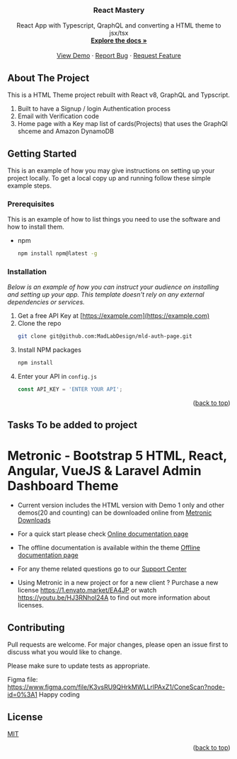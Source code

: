 
<a name="readme-top"></a>


<!-- PROJECT LOGO -->
<br />
<div align="center">
 
  <h3 align="center">React Mastery</h3>

  <p align="center">
    React App with Typescript, QraphQL and converting a HTML theme to jsx/tsx
    <br />
    <a href="/"><strong>Explore the docs »</strong></a>
    <br />
    <br />
    <a href="/">View Demo</a>
    ·
    <a href="/">Report Bug</a>
    ·
    <a href="/">Request Feature</a>
  </p>
</div>


<!-- ABOUT THE PROJECT -->
## About The Project
This is a HTML Theme project rebuilt with React v8, GraphQL and Typscript. 
1. Built to have a Signup / login Authentication process
2. Email with Verification code 
3. Home page with a Key map list of cards(Projects) that uses the GraphQl shceme and Amazon DynamoDB

<!-- GETTING STARTED -->
## Getting Started

This is an example of how you may give instructions on setting up your project locally.
To get a local copy up and running follow these simple example steps.

### Prerequisites

This is an example of how to list things you need to use the software and how to install them.
* npm
  ```sh
  npm install npm@latest -g
  ```

### Installation

_Below is an example of how you can instruct your audience on installing and setting up your app. This template doesn't rely on any external dependencies or services._

1. Get a free API Key at [https://example.com](https://example.com)
2. Clone the repo
   ```sh
   git clone git@github.com:MadLabDesign/mld-auth-page.git
   ```
3. Install NPM packages
   ```sh
   npm install
   ```
4. Enter your API in `config.js`
   ```js
   const API_KEY = 'ENTER YOUR API';
   ```

<p align="right">(<a href="#readme-top">back to top</a>)</p>

<!-- TODO tasks -->
## Tasks To be added to project

<!-- Theme document setup -->

# Metronic - Bootstrap 5 HTML, React, Angular, VueJS & Laravel Admin Dashboard Theme

- Current version includes the HTML version with Demo 1 only and other demos(20 and counting) can be downloaded online from [Metronic Downloads](//devs.keenthemes.com/metronic)

- For a quick start please check [Online documentation page](//preview.keenthemes.com/metronic8/demo1/documentation/getting-started.html)

- The offline documentation is available within the theme [Offline documentation page](//theme/dist/demo1/documentation/getting-started.html)

- For any theme related questions go to our [Support Center](//devs.keenthemes.com)

- Using Metronic in a new project or for a new client ? Purchase a new license https://1.envato.market/EA4JP or watch https://youtu.be/HJ3RNhoI24A to find out more information about licenses.





## Contributing
Pull requests are welcome. For major changes, please open an issue first to discuss what you would like to change.

Please make sure to update tests as appropriate.

Figma file: https://www.figma.com/file/K3vsRU9QHrkMWLLrlPAxZ1/ConeScan?node-id=0%3A1
Happy coding

## License
[MIT](https://choosealicense.com/licenses/mit/)

<p align="right">(<a href="#readme-top">back to top</a>)</p>
